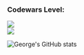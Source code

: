 ### Codewars Level:
<img src="https://www.codewars.com/users/georgezalokostas/badges/small?theme=light">
<br>
<img src="https://github-readme-stats.vercel.app/api/top-langs/?username=georgezalokostas&layout=compact">

![George's GitHub stats](https://github-readme-stats.vercel.app/api?username=georgezalokostas&show_icons=true)
